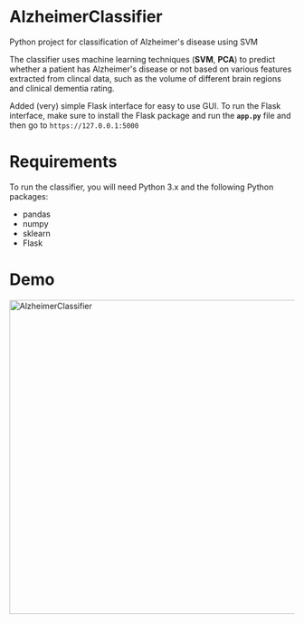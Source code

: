 # AlzheimerClassifier
Python project for classification of Alzheimer's disease using SVM

The classifier uses machine learning techniques (**SVM**, **PCA**) to predict whether a patient has Alzheimer's disease or not
based on various features extracted from clincal data, such as the volume of different brain regions and clinical dementia rating.

Added (very) simple Flask interface for easy to use GUI. To run the Flask interface, make sure to install the Flask package and run the **`app.py`** file and then go to
`https://127.0.0.1:5000`

# Requirements
To run the classifier, you will need Python 3.x and the following Python packages:
- pandas
- numpy
- sklearn
- Flask

# Demo
<a data-flickr-embed="true" href="https://www.flickr.com/photos/198045764@N02/52797804023/in/dateposted-public/" title="AlzheimerClassifier"><img src="https://live.staticflickr.com/65535/52797804023_15f92bedfe_z.jpg" width="640" height="554" alt="AlzheimerClassifier"/></a>
